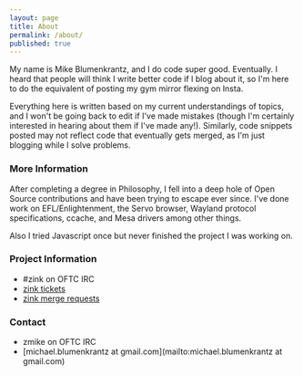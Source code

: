 ```yaml
---
layout: page
title: About
permalink: /about/
published: true
---
```


My name is Mike Blumenkrantz, and I do code super good. Eventually. I heard that people will think I write better code if I blog about it, so I'm here to do the equivalent of posting my gym mirror flexing on Insta.

Everything here is written based on my current understandings of topics, and I won't be going back to edit if I've made mistakes (though I'm certainly interested in hearing about them if I've made any!). Similarly, code snippets posted may not reflect code that eventually gets merged, as I'm just blogging while I solve problems.

### More Information

After completing a degree in Philosophy, I fell into a deep hole of Open Source contributions and have been trying to escape ever since. I've done work on EFL/Enlightenment, the Servo browser, Wayland protocol specifications, ccache, and Mesa drivers among other things.

Also I tried Javascript once but never finished the project I was working on.

### Project Information
* #zink on OFTC IRC
* [zink tickets](https://gitlab.freedesktop.org/mesa/mesa/-/issues?scope=all&utf8=✓&state=opened&label_name[]=zink)
* [zink merge requests](https://gitlab.freedesktop.org/mesa/mesa/-/merge_requests?scope=all&utf8=✓&state=opened&label_name[]=zink)

### Contact
* zmike on OFTC IRC
* [michael.blumenkrantz at gmail.com](mailto:michael.blumenkrantz at gmail.com)
